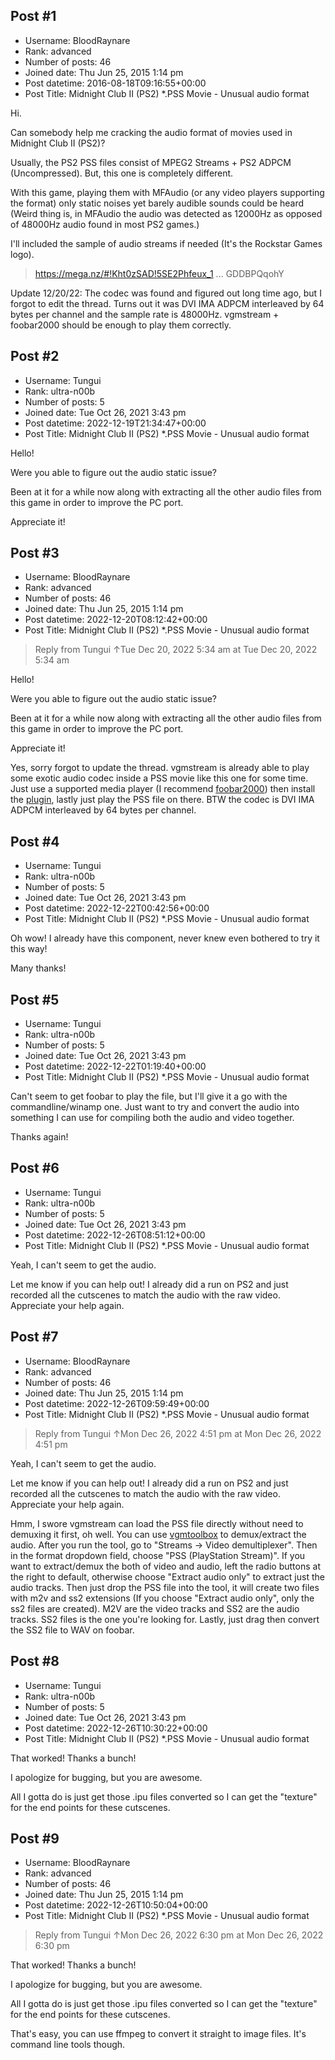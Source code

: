 ## Post #1
- Username: BloodRaynare
- Rank: advanced
- Number of posts: 46
- Joined date: Thu Jun 25, 2015 1:14 pm
- Post datetime: 2016-08-18T09:16:55+00:00
- Post Title: Midnight Club II (PS2) *.PSS Movie - Unusual audio format

Hi.

Can somebody help me cracking the audio format of movies used in Midnight Club II (PS2)?

Usually, the PS2 PSS files consist of MPEG2 Streams + PS2 ADPCM (Uncompressed). But, this one is completely different.

With this game, playing them with MFAudio (or any video players supporting the format) only static noises yet barely audible sounds  could be heard (Weird thing is, in MFAudio the audio was detected as 12000Hz as opposed of 48000Hz audio found in most PS2 games.)

I'll included the sample of audio streams if needed (It's the Rockstar Games logo).

> https://mega.nz/#!Kht0zSAD!5SE2Phfeux_1 ... GDDBPQqohY

Update 12/20/22:
The codec was found and figured out long time ago, but I forgot to edit the thread. Turns out it was DVI IMA ADPCM interleaved by 64 bytes per channel and the sample rate is 48000Hz. vgmstream + foobar2000 should be enough to play them correctly.
## Post #2
- Username: Tungui
- Rank: ultra-n00b
- Number of posts: 5
- Joined date: Tue Oct 26, 2021 3:43 pm
- Post datetime: 2022-12-19T21:34:47+00:00
- Post Title: Midnight Club II (PS2) *.PSS Movie - Unusual audio format

Hello! 

Were you able to figure out the audio static issue? 

Been at it for a while now along with extracting all the other audio files from this game in order to improve the PC port. 

Appreciate it!
## Post #3
- Username: BloodRaynare
- Rank: advanced
- Number of posts: 46
- Joined date: Thu Jun 25, 2015 1:14 pm
- Post datetime: 2022-12-20T08:12:42+00:00
- Post Title: Midnight Club II (PS2) *.PSS Movie - Unusual audio format

> Reply from Tungui ↑Tue Dec 20, 2022 5:34 am at Tue Dec 20, 2022 5:34 am
>
> 
Hello! 

Were you able to figure out the audio static issue? 

Been at it for a while now along with extracting all the other audio files from this game in order to improve the PC port. 

Appreciate it!

Yes, sorry forgot to update the thread.
vgmstream is already able to play some exotic audio codec inside a PSS movie like this one for some time. Just use a supported media player (I recommend [foobar2000](https://www.foobar2000.org/download)) then install the [plugin](https://vgmstream.org/downloads/), lastly just play the PSS file on there. BTW the codec is DVI IMA ADPCM interleaved by 64 bytes per channel.
## Post #4
- Username: Tungui
- Rank: ultra-n00b
- Number of posts: 5
- Joined date: Tue Oct 26, 2021 3:43 pm
- Post datetime: 2022-12-22T00:42:56+00:00
- Post Title: Midnight Club II (PS2) *.PSS Movie - Unusual audio format

Oh wow! I already have this component, never knew even bothered to try it this way! 

Many thanks!
## Post #5
- Username: Tungui
- Rank: ultra-n00b
- Number of posts: 5
- Joined date: Tue Oct 26, 2021 3:43 pm
- Post datetime: 2022-12-22T01:19:40+00:00
- Post Title: Midnight Club II (PS2) *.PSS Movie - Unusual audio format

Can't seem to get foobar to play the file, but I'll give it a go with the commandline/winamp one. Just want to try and convert the audio into something I can use for compiling both the audio and video together.

Thanks again!
## Post #6
- Username: Tungui
- Rank: ultra-n00b
- Number of posts: 5
- Joined date: Tue Oct 26, 2021 3:43 pm
- Post datetime: 2022-12-26T08:51:12+00:00
- Post Title: Midnight Club II (PS2) *.PSS Movie - Unusual audio format

Yeah, I can't seem to get the audio. 

Let me know if you can help out! I already did a run on PS2 and just recorded all the cutscenes to match the audio with the raw video. Appreciate your help again.
## Post #7
- Username: BloodRaynare
- Rank: advanced
- Number of posts: 46
- Joined date: Thu Jun 25, 2015 1:14 pm
- Post datetime: 2022-12-26T09:59:49+00:00
- Post Title: Midnight Club II (PS2) *.PSS Movie - Unusual audio format

> Reply from Tungui ↑Mon Dec 26, 2022 4:51 pm at Mon Dec 26, 2022 4:51 pm
>
> 
Yeah, I can't seem to get the audio. 

Let me know if you can help out! I already did a run on PS2 and just recorded all the cutscenes to match the audio with the raw video. Appreciate your help again.

Hmm, I swore vgmstream can load the PSS file directly without need to demuxing it first, oh well. You can use [vgmtoolbox](https://sourceforge.net/projects/vgmtoolbox/) to demux/extract the audio. After you run the tool, go to "Streams -> Video demultiplexer". Then in the format dropdown field, choose "PSS (PlayStation Stream)". If you want to extract/demux the both of video and audio, left the radio buttons at the right to default, otherwise choose "Extract audio only" to extract just the audio tracks. Then just drop the PSS file into the tool, it will create two files with m2v and ss2 extensions (If you choose "Extract audio only", only the ss2 files are created). M2V are the video tracks and SS2 are the audio tracks. SS2 files is the one you're looking for. Lastly, just drag then convert the SS2 file to WAV on foobar.
## Post #8
- Username: Tungui
- Rank: ultra-n00b
- Number of posts: 5
- Joined date: Tue Oct 26, 2021 3:43 pm
- Post datetime: 2022-12-26T10:30:22+00:00
- Post Title: Midnight Club II (PS2) *.PSS Movie - Unusual audio format

That worked! Thanks a bunch! 

I apologize for bugging, but you are awesome. 

All I gotta do is just get those .ipu files converted so I can get the "texture" for the end points for these cutscenes.
## Post #9
- Username: BloodRaynare
- Rank: advanced
- Number of posts: 46
- Joined date: Thu Jun 25, 2015 1:14 pm
- Post datetime: 2022-12-26T10:50:04+00:00
- Post Title: Midnight Club II (PS2) *.PSS Movie - Unusual audio format

> Reply from Tungui ↑Mon Dec 26, 2022 6:30 pm at Mon Dec 26, 2022 6:30 pm
>
> 
That worked! Thanks a bunch! 

I apologize for bugging, but you are awesome. 

All I gotta do is just get those .ipu files converted so I can get the "texture" for the end points for these cutscenes.

That's easy, you can use ffmpeg to convert it straight to image files. It's command line tools though.

